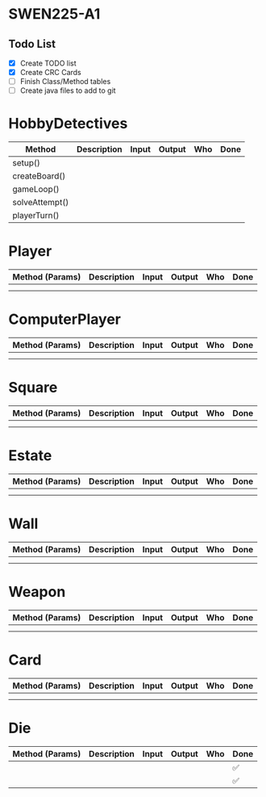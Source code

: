 # SWEN225-A1
## Todo List

- [x] Create TODO list
- [x] Create CRC Cards
- [ ] Finish Class/Method tables
- [ ] Create java files to add to git

# HobbyDetectives

| Method          | Description | Input | Output | Who | Done |
| --------------- | ----------- | ----- | ------ | --- | ---- |
| setup()         |             |       |        |     |      |
| createBoard()   |             |       |        |     |      |
| gameLoop()      |             |       |        |     |      |
| solveAttempt()  |             |       |        |     |      |
| playerTurn()    |             |       |        |     |      |

# Player

| Method (Params) | Description | Input | Output | Who | Done |
| --------------- | ----------- | ----- | ------ | --- | ---- |
|                 |             |       |        |     |      |
|                 |             |       |        |     |      |

# ComputerPlayer

| Method (Params) | Description | Input | Output | Who | Done |
| --------------- | ----------- | ----- | ------ | --- | ---- |
|                 |             |       |        |     |      |
|                 |             |       |        |     |      |

# Square

| Method (Params) | Description | Input | Output | Who | Done |
| --------------- | ----------- | ----- | ------ | --- | ---- |
|                 |             |       |        |     |      |
|                 |             |       |        |     |      |

# Estate

| Method (Params) | Description | Input | Output | Who | Done |
| --------------- | ----------- | ----- | ------ | --- | ---- |
|                 |             |       |        |     |      |
|                 |             |       |        |     |      |

# Wall

| Method (Params) | Description | Input | Output | Who | Done |
| --------------- | ----------- | ----- | ------ | --- | ---- |
|                 |             |       |        |     |      |
|                 |             |       |        |     |      |

# Weapon

| Method (Params) | Description | Input | Output | Who | Done |
| --------------- | ----------- | ----- | ------ | --- | ---- |
|                 |             |       |        |     |      |
|                 |             |       |        |     |      |

# Card

| Method (Params) | Description | Input | Output | Who | Done |
| --------------- | ----------- | ----- | ------ | --- | ---- |
|                 |             |       |        |     |      |
|                 |             |       |        |     |      |

# Die

| Method (Params) | Description | Input | Output | Who | Done |
| --------------- | ----------- | ----- | ------ | --- | ---- |
|                 |             |       |        |     | ✅   |
|                 |             |       |        |     | ✅   |
